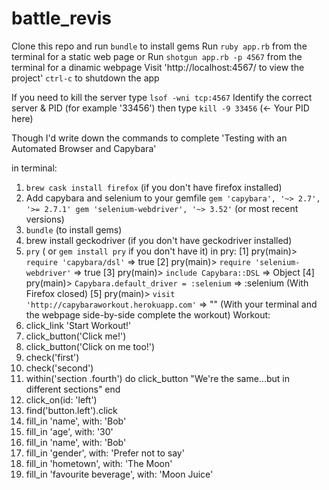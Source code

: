 # battle_revis

Clone this repo and run `bundle` to install gems
Run `ruby app.rb` from the terminal for a static web page or
Run `shotgun app.rb -p 4567` from the terminal for a dinamic webpage
Visit 'http://localhost:4567/ to view the project'
`ctrl-c` to shutdown the app


If you need to kill the server type
`lsof -wni tcp:4567`
Identify the correct server & PID (for example '33456') then type
`kill -9 33456` (<- Your PID here)


Though I'd write down the commands to complete 'Testing with an Automated Browser and Capybara'

in terminal:
1. `brew cask install firefox` (if you don't have firefox installed)
2. Add capybara and selenium to your gemfile
`gem 'capybara', '~> 2.7', '>= 2.7.1'
gem 'selenium-webdriver', '~> 3.52'`
(or most recent versions)
3. `bundle` (to install gems)
4. brew install geckodriver (if you don't have geckodriver installed)
5. `pry` ( or `gem install pry` if you don't have it)
in pry:
[1] pry(main)> `require 'capybara/dsl'` => true
[2] pry(main)> `require 'selenium-webdriver'` => true
[3] pry(main)> `include Capybara::DSL` => Object
[4] pry(main)> `Capybara.default_driver = :selenium` => :selenium
(With Firefox closed)
[5] pry(main)> `visit 'http://capybaraworkout.herokuapp.com'` => ""
(With your terminal and the webpage side-by-side complete the workout)
Workout:
1. click_link 'Start Workout!'
2. click_button('Click me!')
3. click_button('Click on me too!')
4. check('first')
5. check('second')
6. within('section .fourth') do
    click_button "We're the same...but in different sections"
   end
7. click_on(id: 'left')
8. find('button.left').click
9. fill_in 'name', with: 'Bob'
10. fill_in 'age', with: '30'
11. fill_in 'name', with: 'Bob'
12. fill_in 'gender', with: 'Prefer not to say'
13. fill_in 'hometown', with: 'The Moon'
14. fill_in 'favourite beverage', with: 'Moon Juice'
